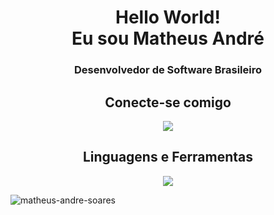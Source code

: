 <h1 align="center">Hello World!<br>Eu sou Matheus André</h1>

<h3 align="center">Desenvolvedor de Software Brasileiro</h3>

<h2 align="center">Conecte-se comigo</h2>
<p align="center">
  <a href="https://linkedin.com/in/matheus-andré" target="blank">
    <img src="https://skillicons.dev/icons?i=linkedin" />
  </a>
</p>

<h2 align="center">Linguagens e Ferramentas</h2>
<p align="center">
  <a href="https://skillicons.dev">
    <img src="https://skillicons.dev/icons?i=c,java,py,html,css,sql,mysql,vscode,unity" />
  </a>
</p>

<p align="left"> <img src="https://komarev.com/ghpvc/?username=matheus-andre-soares&label=Profile%20views&color=610eb4&style=plastic" alt="matheus-andre-soares" /> </p>
